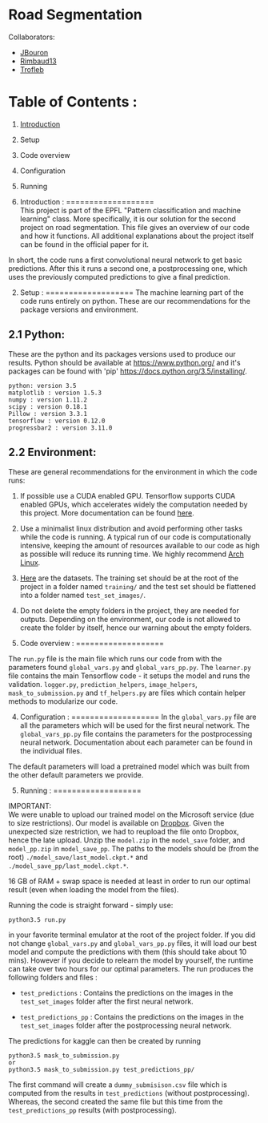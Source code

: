 # Road Segmentation  

Collaborators:
* [JBouron](https://github.com/jbouron)
* [Rimbaud13](https://github.com/rimbaud13)    
* [Trofleb](https://github.com/trofleb)

Table of Contents :
===================
  1. [Introduction](#introduction)
  2. Setup
  3. Code overview
  4. Configuration
  5. Running


1. Introduction :
===================  
  This project is part of the EPFL "Pattern classification and machine
learning" class. More specifically, it is our solution for the second project
on road segmentation.
  This file gives an overview of our code and how it functions. All
additional explanations about the project itself can be found in the official
paper for it.

  In short, the code runs a first convolutional neural network to get basic predictions. After this it runs a second one, a postprocessing one, which uses the previously computed predictions to give a final prediction.

2. Setup :
===================
  The machine learning part of the code runs entirely on python. These
are our recommendations for the package versions and environment.

2.1 Python:
-------------------
  These are the python and its packages versions used to produce our
results. Python should be available at https://www.python.org/ and it's packages
can be found with 'pip' https://docs.python.org/3.5/installing/.
```
python: version 3.5
matplotlib : version 1.5.3
numpy : version 1.11.2
scipy : version 0.18.1
Pillow : version 3.3.1
tensorflow : version 0.12.0
progressbar2 : version 3.11.0
```

2.2 Environment:
-------------------
  These are general recommendations for the environment in which the code
runs:
  1. If possible use a CUDA enabled GPU. Tensorflow supports CUDA enabled
GPUs, which accelerates widely the computation needed by this project. More
documentation can be found
[here](https://www.tensorflow.org/get_started/os_setup).
  2. Use a minimalist linux distribution and avoid performing other tasks
while the code is running. A typical run of our code is computationally
intensive, keeping the amount of resources available to our code as high as
possible will reduce its running time. We highly recommend
[Arch Linux](https://www.archlinux.org/).
  3. [Here](https://inclass.kaggle.com/c/epfml-segmentation) are the datasets.
The training set should be at the root of the project in a folder named
`training/` and the test set should be flattened into a folder named
`test_set_images/`.
  4. Do not delete the empty folders in the project, they are needed for outputs. Depending on the environment, our code is not allowed to create the folder by itself, hence our warning about the empty folders.


3. Code overview :
===================

The `run.py` file is the main file which runs our code from with the parameters found `global_vars.py` and `global_vars_pp.py`. The `learner.py` file contains the main Tensorflow code - it setups the model and runs the validation. `logger.py`, `prediction_helpers`, `image_helpers`, `mask_to_submission.py` and `tf_helpers.py` are files which contain helper methods to modularize our code.

4. Configuration :
===================
  In the `global_vars.py` file are all the parameters which will be used for the
first neural network. The `global_vars_pp.py` file contains the parameters for
the postprocessing neural network. Documentation about each parameter can be
found in the individual files.

The default parameters will load a pretrained model which was built from the other default parameters we provide.

5. Running :
===================

IMPORTANT:  
We were unable to upload our trained model on the Microsoft service (due to size restrictions). Our model is available on [Dropbox](https://www.dropbox.com/sh/g6z7nv8cnjhyrzn/AAAOb-TbqjfNKyfS1OR4mwF5a?dl=0). Given the unexpected size restriction, we had to reupload the file onto Dropbox, hence the late upload. Unzip the `model.zip` in the `model_save` folder, and `model_pp.zip` in `model_save_pp`. The paths to the models should be (from the root) `./model_save/last_model.ckpt.*` and `./model_save_pp/last_model.ckpt.*`.


16 GB of RAM + swap space is needed at least in order to run our optimal result (even when loading the model from the files).

  Running the code is straight forward - simply use:
```
python3.5 run.py
```
in your favorite terminal emulator at the root of the project folder. If you did not change `global_vars.py` and `global_vars_pp.py` files, it will load our best model and compute the predictions with them (this should take about 10 mins). However if you decide to relearn the model by yourself, the runtime can take over two hours for our optimal parameters.
  The run produces the following folders and files :

* `test_predictions` : Contains the predictions on the images in the `test_set_images` folder after the first neural network.

* `test_predictions_pp` : Contains the predictions on the images in the `test_set_images` folder after the postprocessing neural network.

The predictions for kaggle can then be created by running
```
python3.5 mask_to_submission.py
or
python3.5 mask_to_submission.py test_predictions_pp/
```
The first command will create a `dummy_submisison.csv` file which is computed from the results in `test_predictions` (without postprocessing). Whereas, the second created the same file but this time from the `test_predictions_pp` results (with postprocessing).
